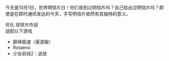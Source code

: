 今天是10月1日，世界明信片日！你们收到过明信片吗？自己给出过明信片吗？即使是在即时通讯发达的今天，手写明信片依然有其独特的意义。  
  
优化 球球大作战  
适配以下游戏  
- 巅峰极速（渠道服）  
- Rotaeno  
- 少女前线2：追放